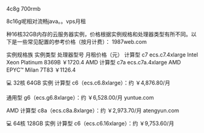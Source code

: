 
4c8g   700rmb

8c16g呢相对流畅java。。vps月租

种16核32GB内存的云服务器实例，价格根据实例规格和处理器类型有所不同。以下是一些常见配置的参考价格（按月计费）：
1987web.com

实例规格族	实例类型	处理器型号	月租价格（元）
计算型 c7	ecs.c7.4xlarge	Intel Xeon Platinum 8369B	￥1720.4
AMD 计算型 c7a	ecs.c7a.4xlarge	AMD EPYC™ Milan 7T83	￥1126.4


💻 32核 64GB 实例
计算型 c6（ecs.c6.8xlarge）：约 ￥4,876.80/月

通用型 g6（ecs.g6.8xlarge）：约 ￥6,528.00/月
yuntue.com

AMD 计算型 c8a（ecs.c8a.8xlarge）：约 ￥2,973.70/月
atengyun.com

💻 64核 128GB 实例
计算型 c6（ecs.c6.16xlarge）：约 ￥9,753.60/月